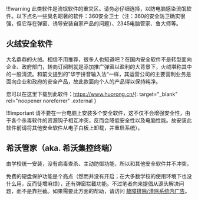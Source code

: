 !!!warning
	此类软件是流氓软件的重灾区。请务必仔细选择，以防电脑感染流氓软件。以下点名一些臭名昭著的软件：360安全卫士（注：360的安全防卫确实很强，但它存在弹窗、诱导安装自家产品的问题）、2345电脑管家、鲁大师等。
	
## 火绒安全软件
大名鼎鼎的火绒。相信不用推荐，很多人也知道吧？在国内安全软件不是转型面向企业、政府部门，转向订阅制就是添加推广弹窗以盈利的大背景下，火绒堪称其中的一股清流。和前文提到的”华宇拼音输入法“一样，其运营公司的主要营利业务是面向企业和政府的安全产品，故此款面向个人的产品得以保持纯净。

您可以在这里下载到此软件：<https://www.huorong.cn/>{: target="_blank" rel="noopener noreferrer" .external }

!!!important
	请不要在一台电脑上安装多个安全软件，这不仅不会增强安全性，由于各个杀毒软件的资源钩子相互冲突，反而会降低安全性以及电脑性能。故安装此软件前请将其他安全软件从电子白板上卸载，并重启系统）。

## 希沃管家（aka. 希沃集控终端）
由学校统一安装，没有病毒查杀、主动防御功能，所以和其他安全软件并不冲突。

免费的硬盘保护功能是个亮点（然而并没有开启；在大多数学校的使用环境下也没什么用，反而徒增麻烦），还有弹窗拦截功能。不过笔者向来提倡从源头解决问题，而不是靠拦截。如果需要此方面的帮助，请访问 [故障排除/清除系统内广告](/troubleshooting/clean-ads/)。
